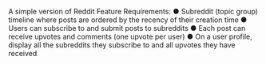A simple version of Reddit
Feature Requirements:
●	Subreddit (topic group) timeline where posts are ordered by the recency of their creation time
●	Users can subscribe to and submit posts to subreddits
●	Each post can receive upvotes and comments (one upvote per user)
●	On a user profile, display all the subreddits they subscribe to and all upvotes they have received

